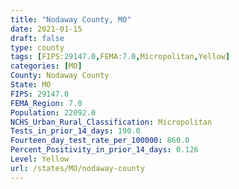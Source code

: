 ```yaml
---
title: "Nodaway County, MO"
date: 2021-01-15
draft: false
type: county
tags: [FIPS:29147.0,FEMA:7.0,Micropolitan,Yellow]
categories: [MO]
County: Nodaway County
State: MO
FIPS: 29147.0
FEMA_Region: 7.0
Population: 22092.0
NCHS_Urban_Rural_Classification: Micropolitan
Tests_in_prior_14_days: 190.0
Fourteen_day_test_rate_per_100000: 860.0
Percent_Positivity_in_prior_14_days: 0.126
Level: Yellow
url: /states/MO/nodaway-county
---
```



